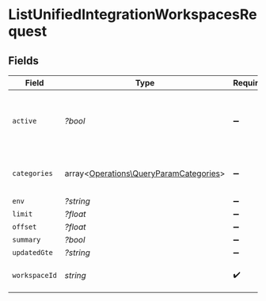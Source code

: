 # ListUnifiedIntegrationWorkspacesRequest


## Fields

| Field                                                                                     | Type                                                                                      | Required                                                                                  | Description                                                                               |
| ----------------------------------------------------------------------------------------- | ----------------------------------------------------------------------------------------- | ----------------------------------------------------------------------------------------- | ----------------------------------------------------------------------------------------- |
| `active`                                                                                  | *?bool*                                                                                   | :heavy_minus_sign:                                                                        | Filter the results for only the workspace's active integrations                           |
| `categories`                                                                              | array<[Operations\QueryParamCategories](../../Models/Operations/QueryParamCategories.md)> | :heavy_minus_sign:                                                                        | Filter the results on these categories                                                    |
| `env`                                                                                     | *?string*                                                                                 | :heavy_minus_sign:                                                                        | N/A                                                                                       |
| `limit`                                                                                   | *?float*                                                                                  | :heavy_minus_sign:                                                                        | N/A                                                                                       |
| `offset`                                                                                  | *?float*                                                                                  | :heavy_minus_sign:                                                                        | N/A                                                                                       |
| `summary`                                                                                 | *?bool*                                                                                   | :heavy_minus_sign:                                                                        | N/A                                                                                       |
| `updatedGte`                                                                              | *?string*                                                                                 | :heavy_minus_sign:                                                                        | N/A                                                                                       |
| `workspaceId`                                                                             | *string*                                                                                  | :heavy_check_mark:                                                                        | The ID of the workspace                                                                   |
